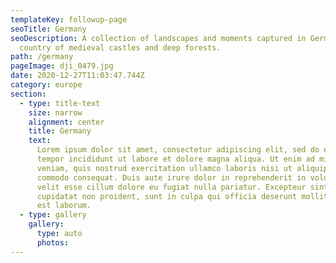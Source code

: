 ```yaml
---
templateKey: followup-page
seoTitle: Germany
seoDescription: A collection of landscapes and moments captured in Germany, the
  country of medieval castles and deep forests.
path: /germany
pageImage: dji_0479.jpg
date: 2020-12-27T11:03:47.744Z
category: europe
section:
  - type: title-text
    size: narrow
    alignment: center
    title: Germany
    text:
      Lorem ipsum dolor sit amet, consectetur adipiscing elit, sed do eiusmod
      tempor incididunt ut labore et dolore magna aliqua. Ut enim ad minim
      veniam, quis nostrud exercitation ullamco laboris nisi ut aliquip ex ea
      commodo consequat. Duis aute irure dolor in reprehenderit in voluptate
      velit esse cillum dolore eu fugiat nulla pariatur. Excepteur sint occaecat
      cupidatat non proident, sunt in culpa qui officia deserunt mollit anim id
      est laborum.
  - type: gallery
    gallery:
      type: auto
      photos:
---
```

